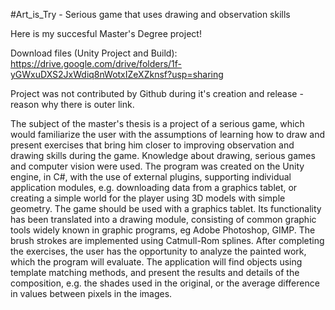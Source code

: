 #Art_is_Try - Serious game that uses drawing and observation skills

Here is my succesful Master's Degree project!

Download files (Unity Project and Build): https://drive.google.com/drive/folders/1f-yGWxuDXS2JxWdiq8nWotxIZeXZknsf?usp=sharing

Project was not contributed by Github during it's creation and release - reason why there is outer link.

The subject of the master's thesis is a project of a serious game, which would familiarize the user with the assumptions of learning how to draw and present exercises that bring him closer to improving observation and drawing skills during the game. Knowledge about drawing, serious games and computer vision were used. The program was created on the Unity engine, in C#, with the use of external plugins, supporting individual application modules, e.g. downloading data from a graphics tablet, or creating a simple world for the player using 3D models with simple geometry. The game should be used with a graphics tablet. Its functionality has been translated into a drawing module, consisting of common graphic tools widely known in graphic programs, eg Adobe Photoshop, GIMP. The brush strokes are implemented using Catmull-Rom splines. After completing the exercises, the user has the opportunity to analyze the painted work, which the program will evaluate. The application will find objects using template matching methods, and present the results and details of the composition, e.g. the shades used in the original, or the average difference in values between pixels in the images.
